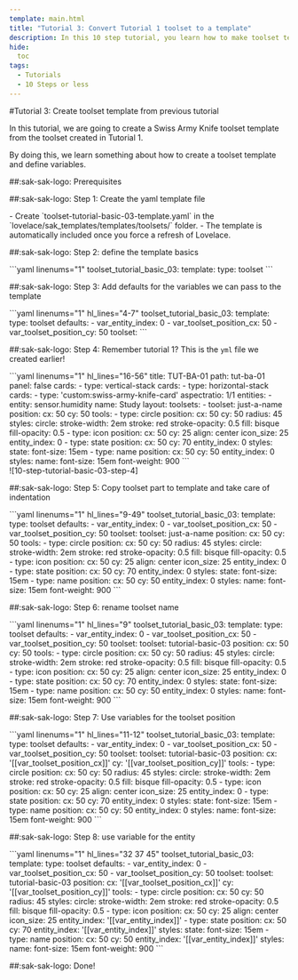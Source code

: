 ```yaml
---
template: main.html
title: "Tutorial 3: Convert Tutorial 1 toolset to a template"
description: In this 10 step tutorial, you learn how to make toolset template based on the 2nd tutorial.
hide:
  toc
tags:
  - Tutorials
  - 10 Steps or less
---
```


                       
#Tutorial 3: Create toolset template from previous tutorial

In this tutorial, we are going to create a Swiss Army Knife toolset template from the toolset created in Tutorial 1.

By doing this, we learn something about how to create a toolset template and define variables.

##:sak-sak-logo: Prerequisites


##:sak-sak-logo: Step 1: Create the yaml template file
<div class="grid-container-2" markdown>

<div class="grid-item" markdown>
- Create `toolset-tutorial-basic-03-template.yaml` in the `lovelace/sak_templates/templates/toolsets/` folder.
- The template is automatically included once you force a refresh of Lovelace.
</div>

<div class="grid-item" markdown>
</div>
</div>

##:sak-sak-logo: Step 2: define the template basics
<div class="grid-container-2" markdown>

<div class="grid-item" markdown>
```yaml linenums="1"
toolset_tutorial_basic_03:
  template:
    type: toolset
```
</div>

<div class="grid-item" markdown>
</div>
</div>

      
##:sak-sak-logo: Step 3: Add defaults for the variables we can pass to the template

<div class="grid-container-2" markdown>

<div class="grid-item" markdown>
```yaml linenums="1" hl_lines="4-7"
toolset_tutorial_basic_03:
  template:
    type: toolset
    defaults: 
      - var_entity_index: 0
      - var_toolset_position_cx: 50
      - var_toolset_position_cy: 50
  toolset:
```
</div>

<div class="grid-item" markdown>
</div>
</div>

##:sak-sak-logo: Step 4: Remember tutorial 1?
This is the `yml` file we created earlier!

<div class="grid-container-2" markdown>

<div class="grid-item" markdown>
```yaml linenums="1" hl_lines="16-56"
title: TUT-BA-01
path: tut-ba-01
panel: false
cards:
- type: vertical-stack
  cards:
    - type: horizontal-stack
      cards:
        - type: 'custom:swiss-army-knife-card'
          aspectratio: 1/1
          entities: 
            - entity: sensor.humidity
              name: Study
          layout:
            toolsets:
              - toolset: just-a-name
                position:
                  cx: 50
                  cy: 50
                tools:
                  - type: circle
                    position:
                      cx: 50
                      cy: 50
                      radius: 45
                    styles:
                      circle:
                        stroke-width: 2em
                        stroke: red
                        stroke-opacity: 0.5
                        fill: bisque
                        fill-opacity: 0.5
                  - type: icon
                    position:
                      cx: 50
                      cy: 25
                      align: center
                      icon_size: 25
                    entity_index: 0
                  - type: state
                    position:
                      cx: 50
                      cy: 70
                    entity_index: 0
                    styles:
                      state:
                        font-size: 15em
                  - type: name
                    position:
                      cx: 50
                      cy: 50
                    entity_index: 0
                    styles:
                      name:
                        font-size: 15em
                        font-weight: 900
```
</div>

<div class="grid-item" markdown>
![10-step-tutorial-basic-03-step-4]
</div>
</div>

##:sak-sak-logo: Step 5: Copy toolset part to template and take care of indentation
<div class="grid-container-2" markdown>

<div class="grid-item" markdown>
```yaml linenums="1" hl_lines="9-49"
toolset_tutorial_basic_03:
  template:
    type: toolset
    defaults: 
      - var_entity_index: 0
      - var_toolset_position_cx: 50
      - var_toolset_position_cy: 50
  toolset:
    toolset: just-a-name
    position:
      cx: 50
      cy: 50
    tools:
      - type: circle
        position:
          cx: 50
          cy: 50
          radius: 45
        styles:
          circle:
            stroke-width: 2em
            stroke: red
            stroke-opacity: 0.5
            fill: bisque
            fill-opacity: 0.5
      - type: icon
        position:
          cx: 50
          cy: 25
          align: center
          icon_size: 25
        entity_index: 0
      - type: state
        position:
          cx: 50
          cy: 70
        entity_index: 0
        styles:
          state:
            font-size: 15em
      - type: name
        position:
          cx: 50
          cy: 50
        entity_index: 0
        styles:
          name:
            font-size: 15em
            font-weight: 900
```
</div>

<div class="grid-item" markdown>
</div>
</div>

##:sak-sak-logo: Step 6: rename toolset name
<div class="grid-container-2" markdown>

<div class="grid-item" markdown>
```yaml linenums="1" hl_lines="9"
toolset_tutorial_basic_03:
  template:
    type: toolset
    defaults: 
      - var_entity_index: 0
      - var_toolset_position_cx: 50
      - var_toolset_position_cy: 50
  toolset:
    toolset: tutorial-basic-03
    position:
      cx: 50
      cy: 50
    tools:
      - type: circle
        position:
          cx: 50
          cy: 50
          radius: 45
        styles:
          circle:
            stroke-width: 2em
            stroke: red
            stroke-opacity: 0.5
            fill: bisque
            fill-opacity: 0.5
      - type: icon
        position:
          cx: 50
          cy: 25
          align: center
          icon_size: 25
        entity_index: 0
      - type: state
        position:
          cx: 50
          cy: 70
        entity_index: 0
        styles:
          state:
            font-size: 15em
      - type: name
        position:
          cx: 50
          cy: 50
        entity_index: 0
        styles:
          name:
            font-size: 15em
            font-weight: 900                 
```
</div>

<div class="grid-item" markdown>
</div>
</div>

##:sak-sak-logo: Step 7: Use variables for the toolset position
<div class="grid-container-2" markdown>

<div class="grid-item" markdown>
```yaml linenums="1" hl_lines="11-12"
toolset_tutorial_basic_03:
  template:
    type: toolset
    defaults: 
      - var_entity_index: 0
      - var_toolset_position_cx: 50
      - var_toolset_position_cy: 50
  toolset:
    toolset: tutorial-basic-03
    position:
      cx: '[[var_toolset_position_cx]]'
      cy: '[[var_toolset_position_cy]]'
    tools:
      - type: circle
        position:
          cx: 50
          cy: 50
          radius: 45
        styles:
          circle:
            stroke-width: 2em
            stroke: red
            stroke-opacity: 0.5
            fill: bisque
            fill-opacity: 0.5
      - type: icon
        position:
          cx: 50
          cy: 25
          align: center
          icon_size: 25
        entity_index: 0
      - type: state
        position:
          cx: 50
          cy: 70
        entity_index: 0
        styles:
          state:
            font-size: 15em
      - type: name
        position:
          cx: 50
          cy: 50
        entity_index: 0
        styles:
          name:
            font-size: 15em
            font-weight: 900   
```
</div>

<div class="grid-item" markdown>
</div>

</div>

##:sak-sak-logo: Step 8: use variable for the entity
<div class="grid-container-2" markdown>
<div class="grid-item" markdown>
```yaml linenums="1" hl_lines="32 37 45"
toolset_tutorial_basic_03:
  template:
    type: toolset
    defaults: 
      - var_entity_index: 0
      - var_toolset_position_cx: 50
      - var_toolset_position_cy: 50
  toolset:
    toolset: tutorial-basic-03
    position:
      cx: '[[var_toolset_position_cx]]'
      cy: '[[var_toolset_position_cy]]'
    tools:
      - type: circle
        position:
          cx: 50
          cy: 50
          radius: 45
        styles:
          circle:
            stroke-width: 2em
            stroke: red
            stroke-opacity: 0.5
            fill: bisque
            fill-opacity: 0.5
      - type: icon
        position:
          cx: 50
          cy: 25
          align: center
          icon_size: 25
        entity_index: '[[var_entity_index]]'
      - type: state
        position:
          cx: 50
          cy: 70
        entity_index: '[[var_entity_index]]'
        styles:
          state:
            font-size: 15em
      - type: name
        position:
          cx: 50
          cy: 50
        entity_index: '[[var_entity_index]]'
        styles:
          name:
            font-size: 15em
            font-weight: 900
```
</div>

<div class="grid-item" markdown>
</div>
</div>

##:sak-sak-logo: Done!

<!-- Image references -->

[10-step-tutorial-basic-03-step-4]: ../assets/screenshots/10-step-tutorial-basic-01-step-10.png
